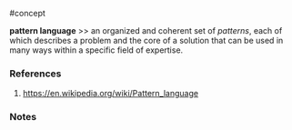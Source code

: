 #concept

**pattern language** >> an organized and coherent set of _patterns_, each of which describes a problem and the core of a solution that can be used in many ways within a specific field of expertise.
### References
1. https://en.wikipedia.org/wiki/Pattern_language

### Notes

